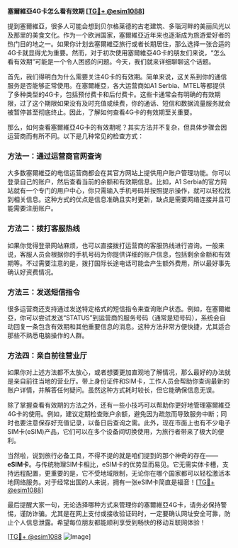 **塞爾維亞4G卡怎么看有效期 [[TG💪+ @esim1088](https://t.me/s/esim1088)]**

提到塞爾維亞，很多人可能会想到贝尔格莱德的古老建筑、多瑙河畔的美丽风光以及那里的美食文化。作为一个欧洲国家，塞爾維亞近年来也逐渐成为旅游爱好者的热门目的地之一。如果你计划去塞爾維亞旅行或者长期居住，那么选择一张合适的4G卡就显得尤为重要。然而，对于初次使用塞爾維亞4G卡的朋友们来说，“怎么看有效期”可能是一个令人困惑的问题。今天，我们就来详细聊聊这个话题。

首先，我们得明白为什么需要关注4G卡的有效期。简单来说，这关系到你的通信服务是否能够正常使用。在塞爾維亞，各大运营商如A1 Serbia、MTEL等都提供了多种类型的4G卡，包括预付费卡和后付费卡。这些卡通常会有明确的有效期限，过了这个期限如果没有及时充值或续费，你的通话、短信和数据流量服务就会被暂停甚至彻底终止。因此，了解如何查看4G卡的有效期至关重要。

那么，如何查看塞爾維亞4G卡的有效期呢？其实方法并不复杂，但具体步骤会因运营商而有所不同。以下是几种常见的检查方式：

### 方法一：通过运营商官网查询

大多数塞爾維亞的电信运营商都会在其官方网站上提供用户账户管理功能。你可以登录自己的账户，然后查看当前的余额和有效期信息。比如，A1 Serbia的官方网站就有一个专门的用户中心，你只需输入手机号码并按照提示操作，就可以轻松找到相关信息。这种方式的优点是信息准确且实时更新，缺点是需要网络连接并且可能需要注册账户。

### 方法二：拨打客服热线

如果你觉得登录网站麻烦，也可以直接拨打运营商的客服热线进行咨询。一般来说，客服人员会根据你的手机号码为你提供详细的账户信息，包括剩余金额和有效期等。不过需要注意的是，拨打国际长途电话可能会产生额外费用，所以最好事先确认好资费情况。

### 方法三：发送短信指令

很多运营商还支持通过发送特定格式的短信指令来查询账户状态。例如，在塞爾維亞，你可以尝试发送“STATUS”到运营商的服务号码（通常是短号码），系统会自动回复一条包含有效期和其他重要信息的消息。这种方法非常方便快捷，尤其适合那些不熟悉电脑操作的人群。

### 方法四：亲自前往营业厅

如果你对上述方法都不太放心，或者想要更加直观地了解情况，那么最好的办法就是亲自前往当地的营业厅。带上身份证件和SIM卡，工作人员会帮助你查询最新的账户详情，并解答任何疑问。虽然这种方式耗时较长，但它能确保信息无误。

除了掌握查看有效期的方法之外，还有一些小技巧可以帮助你更好地管理塞爾維亞4G卡的使用。例如，建议定期检查账户余额，避免因为疏忽而导致服务中断；同时也要注意保存好充值记录，以备日后查询之需。此外，现在市面上也有不少电子SIM卡(eSIM)产品，它们可以在多个设备间切换使用，为旅行者带来了极大的便利。

当然啦，说到旅行必备工具，不得不提的就是咱们提到的那个神奇的存在——**eSIM卡**。与传统物理SIM卡相比，eSIM卡的优势显而易见。它无需实体卡槽，支持远程配置，更重要的是，它不受地域限制，无论你在哪个国家都可以轻松激活本地网络服务。对于经常出国的人来说，拥有一张eSIM卡简直是福音！[[TG💪+ @esim1088](https://t.me/s/esim1088)]

最后提醒大家一句，无论选择哪种方式来管理你的塞爾維亞4G卡，请务必保持警惕，谨防诈骗。尤其是在网上支付或接收验证码时，一定要确认网址安全可靠，防止个人信息泄露。希望每位朋友都能顺利享受到畅快的移动互联网体验！

[[TG💪+ @esim1088](https://t.me/s/esim1088) ![Image](https://i.postimg.cc/4NQfJmqS/Snipaste-2025-05-13-00-14-12.png)]